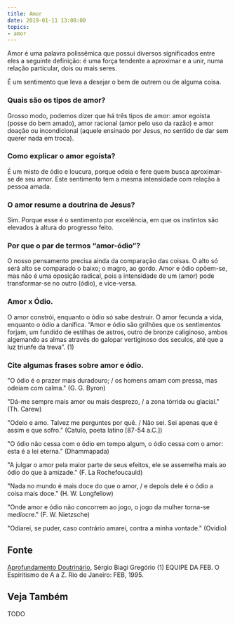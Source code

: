 ```yaml
---
title: Amor
date: 2019-01-11 13:00:00
topics: 
- amor
---
```


Amor é uma palavra polissêmica que possui diversos significados entre eles a
seguinte definição: é uma força tendente a aproximar e a unir, numa relação
particular, dois ou mais seres. 

É um sentimento que leva a desejar o bem de outrem ou de alguma coisa.

### Quais são os tipos de amor?
Grosso modo, podemos dizer que há três tipos de amor: amor egoísta
(posse do bem amado), amor racional (amor pelo uso da razão) e amor
doação ou incondicional (aquele ensinado por Jesus, no sentido de dar
sem querer nada em troca).

### Como explicar o amor egoísta?
É um misto de ódio e loucura, porque odeia e fere quem busca
aproximar-se de seu amor. Este sentimento tem a mesma intensidade com
relação à pessoa amada.

### O amor resume a doutrina de Jesus?
Sim. Porque esse é o sentimento por excelência, em que os instintos são
elevados à altura do progresso feito.

### Por que o par de termos “amor-ódio”?
O nosso pensamento precisa ainda da comparação das coisas. O alto só
será alto se comparado o baixo; o magro, ao gordo. Amor e ódio opõem-se,
mas não é uma oposição radical, pois a intensidade de um (amor) pode
transformar-se no outro (ódio), e vice-versa.

### Amor x Ódio.
O amor constrói, enquanto o ódio só sabe destruir. O amor fecunda a
vida, enquanto o ódio a danifica. “Amor e ódio são grilhões que os
sentimentos forjam, um fundido de estilhas de astros, outro de bronze
caliginoso, ambos algemando as almas através do galopar vertiginoso dos
seculos, até que a luz triunfe da treva”. (1)

### Cite algumas frases sobre amor e ódio.

"O ódio é o prazer mais duradouro; / os homens amam com pressa, mas
odeiam com calma." (G. G. Byron)

"Dá-me sempre mais amor ou mais desprezo, / a zona tórrida ou glacial."
(Th. Carew)

"Odeio e amo. Talvez me perguntes por quê. / Não sei. Sei apenas que é
assim e que sofro." (Catulo, poeta latino \[87-54 a.C.\])

"O ódio não cessa com o ódio em tempo algum, o ódio cessa com o amor:
esta é a lei eterna." (Dhammapada)

"A julgar o amor pela maior parte de seus efeitos, ele se assemelha mais
ao ódio do que à amizade." (F. La Rochefoucauld)

"Nada no mundo é mais doce do que o amor, / e depois dele é o ódio a
coisa mais doce." (H. W. Longfellow)

"Onde amor e ódio não concorrem ao jogo, o jogo da mulher torna-se
medíocre." (F. W. Nietzsche)

"Odiarei, se puder, caso contrário amarei, contra a minha vontade."
(Ovídio)



## Fonte
[Aprofundamento Doutrinário](https://sites.google.com/view/aprofundamentodoutrinario/amor-e-ódio), Sérgio Biagi Gregório
(1) EQUIPE DA FEB. O Espiritismo de A a Z. Rio de Janeiro: FEB, 1995.

## Veja Também
TODO

